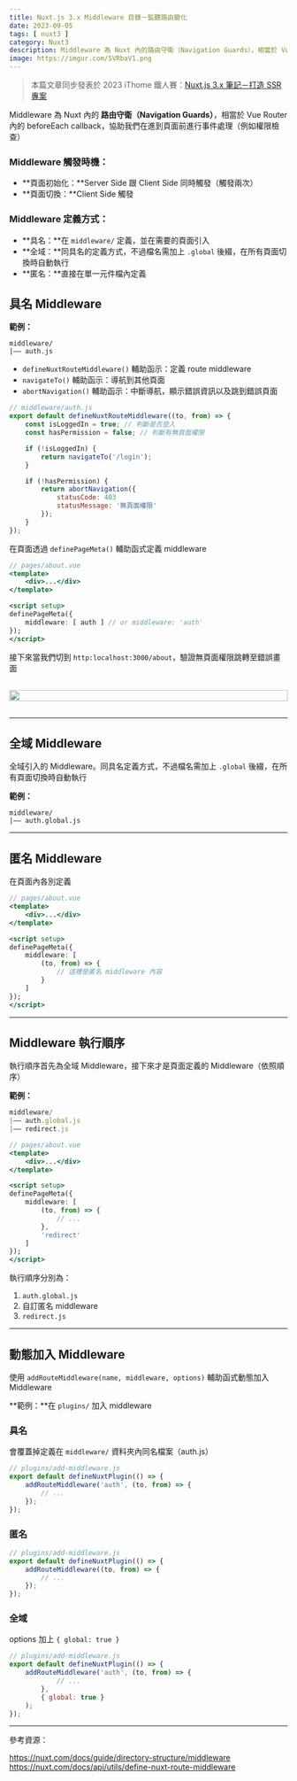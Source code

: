 ```yaml
---
title: Nuxt.js 3.x Middleware 目錄－監聽路由變化
date: 2023-09-05
tags: [ nuxt3 ]
category: Nuxt3
description: Middleware 為 Nuxt 內的路由守衛（Navigation Guards），相當於 Vue Router 內的 beforeEach callback，協助我們在進到頁面前進行事件處理（例如權限檢查）
image: https://imgur.com/5VRbaV1.png
---
```


> 本篇文章同步發表於 2023 iThome 鐵人賽：[Nuxt.js 3.x 筆記－打造 SSR 專案](https://ithelp.ithome.com.tw/users/20130500/ironman/6236)
>

Middleware 為 Nuxt 內的 **路由守衛（Navigation Guards）**，相當於 Vue Router 內的 beforeEach callback，協助我們在進到頁面前進行事件處理（例如權限檢查）

### **Middleware 觸發時機：**

- **頁面初始化：**Server Side 跟 Client Side 同時觸發（觸發兩次）
- **頁面切換：**Client Side 觸發

### **Middleware 定義方式：**

- **具名：**在 `middleware/` 定義，並在需要的頁面引入
- **全域：**同具名的定義方式，不過檔名需加上 `.global` 後綴，在所有頁面切換時自動執行
- **匿名：**直接在單一元件檔內定義

<!-- more -->

## **具名 Middleware**

**範例：**

```
middleware/
|—— auth.js
```

- `defineNuxtRouteMiddleware()` 輔助函示：定義 route middleware
- `navigateTo()` 輔助函示：導航到其他頁面
- `abortNavigation()` 輔助函示：中斷導航，顯示錯誤資訊以及跳到錯誤頁面

```jsx
// middleware/auth.js
export default defineNuxtRouteMiddleware((to, from) => {
    const isLoggedIn = true; // 判斷是否登入
    const hasPermission = false; // 判斷有無頁面權限

    if (!isLoggedIn) {
        return navigateTo('/login');
    }

    if (!hasPermission) {
        return abortNavigation({
            statusCode: 403
            statusMessage: '無頁面權限'
        });
    }
});
```

在頁面透過 `definePageMeta()` 輔助函式定義 middleware

```jsx
// pages/about.vue
<template>
    <div>...</div>
</template>

<script setup>
definePageMeta({
    middleware: [ auth ] // or middleware: 'auth'
});
</script>
```

接下來當我們切到 `http:localhost:3000/about`，驗證無頁面權限跳轉至錯誤畫面

<div style="display: flex; justify-content: center; margin: 30px 0;">
    <img style="width: 100%; max-width: 100%;" src="https://imgur.com/XZLxB4e.png">
</div>

---

## **全域 Middleware**

全域引入的 Middleware。同具名定義方式，不過檔名需加上 `.global` 後綴，在所有頁面切換時自動執行

**範例：**

```
middleware/
|—— auth.global.js
```

---

## **匿名 Middleware**

在頁面內各別定義

```jsx
// pages/about.vue
<template>
    <div>...</div>
</template>

<script setup>
definePageMeta({
    middleware: [
        (to, from) => {
            // 這裡是匿名 middleware 內容
        }
    ]
});
</script>
```

---

## **Middleware 執行順序**

執行順序首先為全域 Middleware，接下來才是頁面定義的 Middleware（依照順序）

**範例：**

```jsx
middleware/
|—— auth.global.js
|—— redirect.js
```

```jsx
// pages/about.vue
<template>
    <div>...</div>
</template>

<script setup>
definePageMeta({
	middleware: [
        (to, from) => {
            // ...
        },
        'redirect'
    ]
});
</script> 
```

執行順序分別為：

1. `auth.global.js`
2. 自訂匿名 middleware
3. `redirect.js`

---

## **動態加入 Middleware**

使用 `addRouteMiddleware(name, middleware, options)` 輔助函式動態加入 Middleware

**範例：**在 `plugins/` 加入 middleware

### **具名**

會覆蓋掉定義在 `middleware/` 資料夾內同名檔案（auth.js）

```jsx
// plugins/add-middleware.js
export default defineNuxtPlugin(() => {
    addRouteMiddleware('auth', (to, from) => {
        // ...
    });
});
```

### **匿名**

```jsx
// plugins/add-middleware.js
export default defineNuxtPlugin(() => {
    addRouteMiddleware((to, from) => {
        // ...
    });
});
```

### **全域**

options 加上 `{ global: true }`

```jsx
// plugins/add-middleware.js
export default defineNuxtPlugin(() => {
    addRouteMiddleware('auth', (to, from) => {
            // ...
        },
        { global: true }
    );
});
```

---

參考資源：

https://nuxt.com/docs/guide/directory-structure/middleware
https://nuxt.com/docs/api/utils/define-nuxt-route-middleware